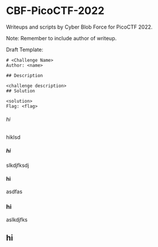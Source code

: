 # CBF-PicoCTF-2022
Writeups and scripts by Cyber Blob Force for PicoCTF 2022.

Note: Remember to include author of writeup.

Draft Template:
```
# <Challenge Name>
Author: <name>

## Description

<challenge description>
## Solution

<solution>
Flag: <flag>
```
###### hi
hiklsd
##### hi
slkdjfksdj
#### hi
asdfas
### hi
aslkdjfks
## hi
